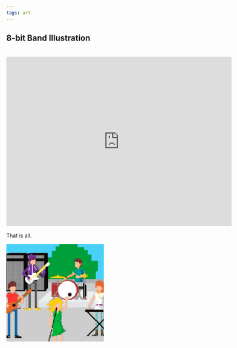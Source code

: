 ```yaml
---
tags: art
---
```


<article>
<h1>8-bit Band Illustration</h1>
<section>
<iframe width="596" height="447" src="http://www.youtube.com/embed/KZErvASwdlU?rel=0" frameborder="0" allowfullscreen style="margin-top:20px;"></iframe>
<p>That is all.</p>
</section>
<aside><a href="images/8bitBand.png" class="luminous" title="8-Bit Band"><img src="images/8bitBand-thumb.png" width="258" height="258"></a></aside>
</article>

